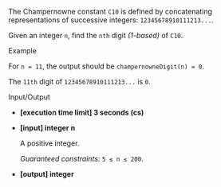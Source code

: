 
The Champernowne constant  `C10`  is defined by concatenating representations of successive integers:  `12345678910111213...`.

Given an integer  `n`, find the  `nth`  digit  _(1-based)_  of  `C10`.

Example

For  `n = 11`, the output should be
`champernowneDigit(n) = 0`.

The  `11th`  digit of  `12345678910111213...`  is  `0`.

Input/Output

-   **[execution time limit] 3 seconds (cs)**

-   **[input] integer n**

    A positive integer.

    _Guaranteed constraints:_
    `5 ≤ n ≤ 200`.

-   **[output] integer**